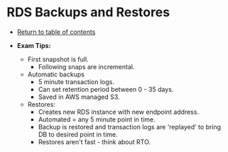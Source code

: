 # RDS Backups and Restores

* [Return to table of contents](../../../README.md)

* **Exam Tips:**
  * First snapshot is full.
    * Following snaps are incremental.
  * Automatic backups
    * 5 minute transaction logs.
    * Can set retention period between 0 - 35 days.
    * Saved in AWS managed S3.
  * Restores:
    * Creates new RDS instance with new endpoint address.
    * Automated = any 5 minute point in time.
    * Backup is restored and transaction logs are 'replayed' to bring DB to desired point in time.
    * Restores aren't fast - think about RTO.
